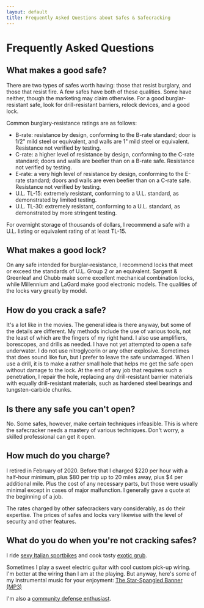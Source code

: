 ```yaml
---
layout: default
title: Frequently Asked Questions about Safes & Safecracking
---
```


# Frequently Asked Questions

## What makes a good safe?
There are two types of safes worth having: those that resist burglary, and
those that resist fire. A few safes have both of these qualities. Some have
neither, though the marketing may claim otherwise. For a good burglar-resistant
safe, look for drill-resistant barriers, relock devices, and a good lock.

Common burglary-resistance ratings are as follows:
- B-rate: resistance by design, conforming to the B-rate standard; door is 1/2" mild steel or equivalent, and walls are 1" mild steel or equivalent. Resistance not verified by testing.
- C-rate: a higher level of resistance by design, conforming to the C-rate standard; doors and walls are beefier than on a B-rate safe. Resistance not verified by testing.
- E-rate: a very high level of resistance by design, conforming to the E-rate standard; doors and walls are even beefier than on a C-rate safe. Resistance not verified by testing.
- U.L. TL-15: extremely resistant, conforming to a U.L. standard, as demonstrated by limited testing.
- U.L. TL-30: extremely resistant, conforming to a U.L. standard, as demonstrated by more stringent testing.

For overnight storage of thousands of dollars, I recommend a safe with a U.L.
listing or equivalent rating of at least TL-15.

## What makes a good lock?
On any safe intended for burglar-resistance, I recommend locks that meet or
exceed the standards of U.L. Group 2 or an equivalent. Sargent & Greenleaf and
Chubb make some excellent mechanical combination locks, while Millennium and
LaGard make good electronic models. The qualities of the locks vary greatly by
model.

## How do you crack a safe?
It's a lot like in the movies. The general idea is there anyway, but some of
the details are different. My methods include the use of various tools, not the
least of which are the fingers of my right hand. I also use amplifiers,
borescopes, and drills as needed. I have not yet attempted to open a safe
underwater. I do not use nitroglycerin or any other explosive. Sometimes that
does sound like fun, but I prefer to leave the safe undamaged. When I use a
drill, it is to make a rather small hole that helps me get the safe open
without damage to the lock. At the end of any job that requires such a
penetration, I repair the hole, replacing any drill-resistant barrier materials
with equally drill-resistant materials, such as hardened steel bearings and
tungsten-carbide chunks.

## Is there any safe you can't open?
No. Some safes, however, make certain techniques infeasible. This is where the
safecracker needs a mastery of various techniques. Don't worry, a skilled
professional can get it open.

## How much do you charge?
I retired in February of 2020. Before that I charged $220 per hour with a
half-hour minimum, plus $80 per trip up to 20 miles away, plus $4 per
additional mile. Plus the cost of any necessary parts, but those were
usually minimal except in cases of major malfunction. I generally gave a quote
at the beginning of a job.

The rates charged by other safecrackers vary considerably, as do their
expertise. The prices of safes and locks vary likewise with the level of
security and other features.

## What do you do when you're not cracking safes?
I ride [sexy Italian sportbikes][sexy-bike] and cook tasty [exotic grub][tasty-grub].

Sometimes I play a sweet electric guitar with cool custom pick-up wiring. I'm
better at the wiring than I am at the playing. But anyway, here's some of my
instrumental music for your enjoyment: [The Star-Spangled Banner (MP3)][anthem]

I'm also a [community defense enthusiast][gridscout].


[anthem]:     download/StarSpangledBanner1.mp3
[gridscout]:  https://www.gridscout.net
[sexy-bike]:  https://www.motorcyclespecs.co.za/model/mv/mv_agusta_f4_750%20senna.htm
[tasty-grub]: http://cookingdanish.com

